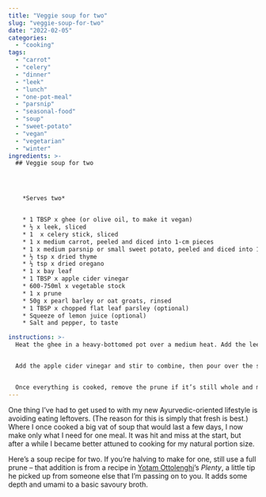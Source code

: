 ```yaml
---
title: "Veggie soup for two"
slug: "veggie-soup-for-two"
date: "2022-02-05"
categories: 
  - "cooking"
tags: 
  - "carrot"
  - "celery"
  - "dinner"
  - "leek"
  - "lunch"
  - "one-pot-meal"
  - "parsnip"
  - "seasonal-food"
  - "soup"
  - "sweet-potato"
  - "vegan"
  - "vegetarian"
  - "winter"
ingredients: >-
  ## Veggie soup for two




    *Serves two*


    * 1 TBSP x ghee (or olive oil, to make it vegan)
    * ½ x leek, sliced
    * 1  x celery stick, sliced
    * 1 x medium carrot, peeled and diced into 1-cm pieces
    * 1 x medium parsnip or small sweet potato, peeled and diced into 1-cm pieces
    * ½ tsp x dried thyme
    * ½ tsp x dried oregano
    * 1 x bay leaf
    * 1 TBSP x apple cider vinegar
    * 600-750ml x vegetable stock
    * 1 x prune
    * 50g x pearl barley or oat groats, rinsed
    * 1 TBSP x chopped flat leaf parsley (optional)
    * Squeeze of lemon juice (optional)
    * Salt and pepper, to taste

instructions: >-
  Heat the ghee in a heavy-bottomed pot over a medium heat. Add the leek, celery, carrot and parsnip/sweet potato and cook until the veggies start to soften (about 5 minutes). Add the herbs and cook for a further minute.


  Add the apple cider vinegar and stir to combine, then pour over the stock and add the prune. Reduce the heat to med-low and simmer for around 45 minutes, until the veggies are tender and the barley or oat groats are soft.


  Once everything is cooked, remove the prune if it’s still whole and mash with a fork before returning to the pot. Remove the bay leaf as well, before ladling into two bowls and sprinkling some parsley over each serving if using. Finish with a squeeze of lemon juice if desired, and season with salt and pepper to taste.
---
```

One thing I’ve had to get used to with my new Ayurvedic-oriented lifestyle is avoiding eating leftovers. (The reason for this is simply that fresh is best.) Where I once cooked a big vat of soup that would last a few days, I now make only what I need for one meal. It was hit and miss at the start, but after a while I became better attuned to cooking for my natural portion size.

Here’s a soup recipe for two. If you’re halving to make for one, still use a full prune – that addition is from a recipe in [Yotam Ottolenghi](https://ottolenghi.co.uk/)’s _Plenty_, a little tip he picked up from someone else that I’m passing on to you. It adds some depth and umami to a basic savoury broth.
